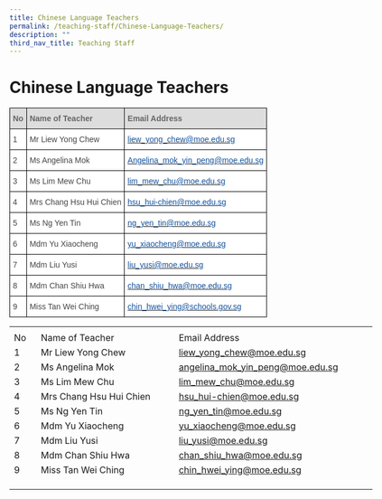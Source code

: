 ```yaml
---
title: Chinese Language Teachers
permalink: /teaching-staff/Chinese-Language-Teachers/
description: ""
third_nav_title: Teaching Staff
---
```

Chinese Language Teachers
=========================

<style type="text/css">
.tg  {border-collapse:collapse;border-spacing:0;}
.tg td{border-color:black;border-style:solid;border-width:1px;font-family:Arial, sans-serif;font-size:14px;
  overflow:hidden;padding:10px 5px;word-break:normal;}
.tg th{border-color:black;border-style:solid;border-width:1px;font-family:Arial, sans-serif;font-size:14px;
  font-weight:normal;overflow:hidden;padding:10px 5px;word-break:normal;}
.tg .tg-e14l{background-color:#DDD;color:#666;font-weight:bold;text-align:left;vertical-align:top}
.tg .tg-sdzj{background-color:#FFF;color:#454545;text-align:left;vertical-align:middle}
.tg .tg-d8aa{background-color:#FFF;color:#10509C;text-align:left;vertical-align:top}
</style>
<table class="tg">
<thead>
  <tr>
    <th class="tg-e14l">No</th>
    <th class="tg-e14l">Name of Teacher</th>
    <th class="tg-e14l">Email Address</th>
  </tr>
</thead>
<tbody>
  <tr>
    <td class="tg-sdzj">1</td>
    <td class="tg-sdzj">Mr Liew Yong Chew</td>
    <td class="tg-d8aa"><a href="mailto:liew_yong_chew@moe.edu.sg"><span style="text-decoration:none;color:#10509C">liew_yong_chew@moe.edu.sg</span></a></td>
  </tr>
  <tr>
    <td class="tg-sdzj">2</td>
    <td class="tg-sdzj">Ms Angelina Mok</td>
    <td class="tg-d8aa"><a href="mailto:Angelina_mok_yin_peng@moe.edu.sg"><span style="text-decoration:none;color:#10509C">Angelina_mok_yin_peng@moe.edu.sg</span></a></td>
  </tr>
  <tr>
    <td class="tg-sdzj">3</td>
    <td class="tg-sdzj">Ms Lim Mew Chu</td>
    <td class="tg-d8aa"><a href="mailto:eng_jiamei@moe.edu.sg"><span style="text-decoration:none;color:#10509C">lim_mew_chu@moe.edu.sg</span></a></td>
  </tr>
  <tr>
    <td class="tg-sdzj">4</td>
    <td class="tg-sdzj">Mrs Chang Hsu Hui Chien</td>
    <td class="tg-d8aa"><a href="mailto:hsu_hui-chien@moe.edu.sg"><span style="text-decoration:none;color:#10509C">hsu_hui-chien@moe.edu.sg</span></a></td>
  </tr>
  <tr>
    <td class="tg-sdzj">5</td>
    <td class="tg-sdzj">Ms Ng Yen Tin</td>
    <td class="tg-d8aa"><a href="mailto:ng_yen_tin@moe.edu.sg"><span style="text-decoration:none;color:#10509C">ng_yen_tin@moe.edu.sg</span></a></td>
  </tr>
  <tr>
    <td class="tg-sdzj">6</td>
    <td class="tg-sdzj">Mdm Yu Xiaocheng</td>
    <td class="tg-d8aa"><a href="mailto:yu_xiaocheng@moe.edu.sg"><span style="text-decoration:none;color:#10509C">yu_xiaocheng@moe.edu.sg</span></a></td>
  </tr>
  <tr>
    <td class="tg-sdzj">7</td>
    <td class="tg-sdzj">Mdm Liu Yusi</td>
    <td class="tg-d8aa"><a href="mailto:liu_yusi@moe.edu.sg"><span style="text-decoration:none;color:#10509C">liu_yusi@moe.edu.sg</span></a></td>
  </tr>
  <tr>
    <td class="tg-sdzj">8</td>
    <td class="tg-sdzj">Mdm Chan Shiu Hwa</td>
    <td class="tg-d8aa"><a href="mailto:chan_shiu_hwa@moe.edu.sg"><span style="text-decoration:none;color:#10509C">chan_shiu_hwa@moe.edu.sg</span></a><br></td>
  </tr>
  <tr>
    <td class="tg-sdzj">9 </td>
    <td class="tg-sdzj">Miss Tan Wei Ching </td>
    <td class="tg-sdzj"><a href="mailto:chin_hwei_ying@schools.gov.sg"><span style="text-decoration:none;color:#10509C">chin_hwei_ying@schools.gov.sg</span></a><br></td> 
  </tr>
</tbody>
</table>



<table border="0" cellpadding="0" cellspacing="0" width="643" style="border-collapse:
 collapse;width:482pt"><colgroup><col width="35" style="mso-width-source:userset;mso-width-alt:1280;width:26pt"> <col width="277" style="mso-width-source:userset;mso-width-alt:10130;width:208pt"> <col width="324" style="mso-width-source:userset;mso-width-alt:11849;width:243pt"> <col width="7" style="mso-width-source:userset;mso-width-alt:256;width:5pt"></colgroup><tbody><tr height="7" style="mso-height-source:userset;height:5.25pt"><td height="7" class="xl65" width="35" style="height:5.25pt;width:26pt"><a name="RANGE!E18:H29"></a></td><td width="277" style="width:208pt"></td><td class="xl68" width="324" style="width:243pt"></td><td width="7" style="width:5pt"></td></tr><tr height="21" style="height:15.75pt"><td height="21" class="xl67" style="height:15.75pt">No</td><td class="xl66" style="border-left:none">Name of Teacher</td><td class="xl70" style="border-left:none">Email Address</td><td></td></tr><tr height="21" style="height:15.75pt"><td height="21" class="xl65" style="height:15.75pt;box-sizing: border-box;
  overflow-wrap: break-word;border-image: initial">1</td><td class="xl66" style="border-top:none;box-sizing: border-box;overflow-wrap: break-word;
  border-image: initial">Mr Liew Yong Chew</td><td class="xl69" style="border-top:none;border-left:none"><span style="box-sizing: border-box;border-color:var(--chakra-colors-gray-200);
  overflow-wrap: break-word"><a href="mailto:liew_yong_chew@moe.edu.sg">liew_yong_chew@moe.edu.sg</a></span></td><td></td></tr><tr height="21" style="height:15.75pt"><td height="21" class="xl65" style="height:15.75pt;box-sizing: border-box;
  overflow-wrap: break-word;border-image: initial">2</td><td class="xl66" style="border-top:none;box-sizing: border-box;overflow-wrap: break-word;
  border-image: initial">Ms Angelina Mok</td><td class="xl69" style="border-top:none;border-left:none"><span style="box-sizing: border-box;border-color:var(--chakra-colors-gray-200);
  overflow-wrap: break-word"><a href="mailto:angelina_mok_yin_peng@moe.edu.sg">angelina_mok_yin_peng@moe.edu.sg</a></span></td><td></td></tr><tr height="21" style="height:15.75pt"><td height="21" class="xl65" style="height:15.75pt;box-sizing: border-box;
  overflow-wrap: break-word;border-image: initial">3</td><td class="xl66" style="border-top:none;box-sizing: border-box;overflow-wrap: break-word;
  border-image: initial">Ms Lim Mew Chu</td><td class="xl69" style="border-top:none;border-left:none"><span style="box-sizing: border-box;border-color:var(--chakra-colors-gray-200);
  overflow-wrap: break-word"><a href="mailto:lim_mew_chu@moe.edu.sg">lim_mew_chu@moe.edu.sg</a></span></td><td></td></tr><tr height="21" style="height:15.75pt"><td height="21" class="xl65" style="height:15.75pt;box-sizing: border-box;
  overflow-wrap: break-word;border-image: initial">4</td><td class="xl66" style="border-top:none;box-sizing: border-box;overflow-wrap: break-word;
  border-image: initial">Mrs Chang Hsu Hui Chien</td><td class="xl69" style="border-top:none;border-left:none"><span style="box-sizing: border-box;border-color:var(--chakra-colors-gray-200);
  overflow-wrap: break-word"><a href="mailto:hsu_hui-chien@moe.edu.sg">hsu_hui-chien@moe.edu.sg</a></span></td><td></td></tr><tr height="21" style="height:15.75pt"><td height="21" class="xl65" style="height:15.75pt;box-sizing: border-box;
  overflow-wrap: break-word;border-image: initial">5</td><td class="xl66" style="border-top:none;box-sizing: border-box;overflow-wrap: break-word;
  border-image: initial">Ms Ng Yen Tin</td><td class="xl69" style="border-top:none;border-left:none"><span style="box-sizing: border-box;border-color:var(--chakra-colors-gray-200);
  overflow-wrap: break-word"><a href="mailto:ng_yen_tin@moe.edu.sg">ng_yen_tin@moe.edu.sg</a></span></td><td></td></tr><tr height="21" style="height:15.75pt"><td height="21" class="xl65" style="height:15.75pt;box-sizing: border-box;
  overflow-wrap: break-word;border-image: initial">6</td><td class="xl66" style="border-top:none;box-sizing: border-box;overflow-wrap: break-word;
  border-image: initial">Mdm Yu Xiaocheng</td><td class="xl69" style="border-top:none;border-left:none"><span style="box-sizing: border-box;border-color:var(--chakra-colors-gray-200);
  overflow-wrap: break-word"><a href="mailto:yu_xiaocheng@moe.edu.sg">yu_xiaocheng@moe.edu.sg</a></span></td><td></td></tr><tr height="21" style="height:15.75pt"><td height="21" class="xl65" style="height:15.75pt;box-sizing: border-box;
  overflow-wrap: break-word;border-image: initial">7</td><td class="xl66" style="border-top:none;box-sizing: border-box;overflow-wrap: break-word;
  border-image: initial">Mdm Liu Yusi</td><td class="xl69" style="border-top:none;border-left:none"><span style="box-sizing: border-box;border-color:var(--chakra-colors-gray-200);
  overflow-wrap: break-word"><a href="mailto:liu_yusi@moe.edu.sg">liu_yusi@moe.edu.sg</a></span></td><td></td></tr><tr height="21" style="height:15.75pt"><td height="21" class="xl65" style="height:15.75pt;box-sizing: border-box;
  overflow-wrap: break-word;border-image: initial">8</td><td class="xl66" style="border-top:none;box-sizing: border-box;overflow-wrap: break-word;
  border-image: initial">Mdm Chan Shiu Hwa</td><td class="xl69" style="border-top:none;border-left:none"><span style="box-sizing: border-box;border-color:var(--chakra-colors-gray-200);
  overflow-wrap: break-word"><a href="mailto:chan_shiu_hwa@moe.edu.sg">chan_shiu_hwa@moe.edu.sg</a></span></td><td></td></tr><tr height="21" style="height:15.75pt"><td height="21" class="xl65" style="height:15.75pt;box-sizing: border-box;
  overflow-wrap: break-word">9</td><td class="xl66" style="border-top:none;box-sizing: border-box;overflow-wrap: break-word">Miss Tan Wei Ching</td><td class="xl69" style="border-top:none;border-left:none"><span style="box-sizing: border-box;border-color:var(--chakra-colors-gray-200);
  overflow-wrap: break-word"><a href="mailto:chin_hwei_ying@moe.edu.sg">chin_hwei_ying@moe.edu.sg</a></span></td><td></td></tr><tr height="21" style="height:15.75pt"><td height="21" class="xl65" style="height:15.75pt;box-sizing: border-box;
  overflow-wrap: break-word"></td><td></td></tr></tbody></table>